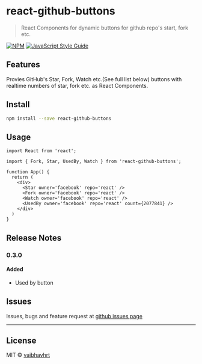 # react-github-buttons

> React Components for dynamic buttons for github repo's start, fork etc.

[![NPM](https://img.shields.io/npm/v/react-github-buttons.svg)](https://www.npmjs.com/package/react-github-buttons) [![JavaScript Style Guide](https://img.shields.io/badge/code_style-standard-brightgreen.svg)](https://standardjs.com)

## Features

Provies GitHub's Star, Fork, Watch etc.(See full list below) buttons with realtime numbers of star, fork etc. as React Components.

## Install

```bash
npm install --save react-github-buttons
```

## Usage

```tsx
import React from 'react';

import { Fork, Star, UsedBy, Watch } from 'react-github-buttons';

function App() {
  return (
    <div>
      <Star owner='facebook' repo='react' />
      <Fork owner='facebook' repo='react' />
      <Watch owner='facebook' repo='react' />
      <UsedBy owner='facebook' repo='react' count={2077841} />
    </div>
  )
}
```

## Release Notes

### 0.3.0
#### Added

- Used by button

## Issues

Issues, bugs and feature request at [github issues page](https://github.com/vaibhavhrt/react-github-buttons/issues)

-----------------------------------------------------------------------------------------------------------

## License

MIT © [vaibhavhrt](https://github.com/vaibhavhrt)
